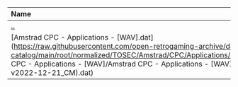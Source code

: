 |Name|Size|
|:---|---:|
|[..](../index.html)|DIR|
|[Amstrad CPC - Applications - [WAV].dat](https://raw.githubusercontent.com/open-retrogaming-archive/dat-catalog/main/root/normalized/TOSEC/Amstrad/CPC/Applications/[WAV]/Amstrad CPC - Applications - [WAV]/Amstrad CPC - Applications - [WAV] (TOSEC-v2022-12-21_CM).dat)|857|
